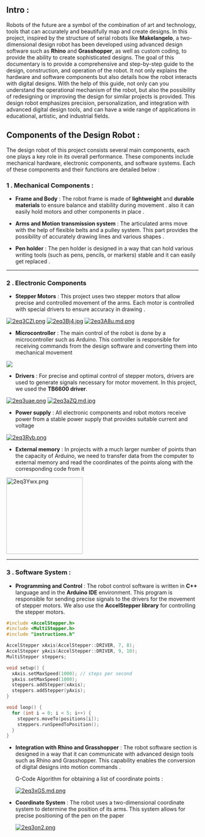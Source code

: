 

## Intro :
Robots of the future are a symbol of the combination of art and technology, tools that can accurately and beautifully map and create designs. In this project, inspired by the structure of serial robots like **Makelangelo**, a two-dimensional design robot has been developed using advanced design software such as **Rhino** and **Grasshopper**, as well as custom coding, to provide the ability to create sophisticated designs. The goal of this documentary is to provide a comprehensive and step-by-step guide to the design, construction, and operation of the robot. It not only explains the hardware and software components but also details how the robot interacts with digital designs. With the help of this guide, not only can you understand the operational mechanism of the robot, but also the possibility of redesigning or improving the design for similar projects is provided. This design robot emphasizes precision, personalization, and integration with advanced digital design tools, and can have a wide range of applications in educational, artistic, and industrial fields.


##  Components of the Design Robot  :
   The design robot of this project consists several main components, each one plays a key role in its overall performance. These components include mechanical hardware, electronic components, and software systems. Each of these components and their functions are detailed below :   

### 1 . Mechanical Components  :

* **Frame and Body** :
The robot frame is made of **lightweight** and **durable materials** to ensure balance and stability during movement . also it can easily hold motors and other components in place .



* **Arms and Motion transmission system** :
 The articulated arms move with the help of flexible belts and a pulley system. This part provides the possibility of accurately drawing lines and various shapes .

* **Pen holder** :
The pen holder is designed in a way that can hold various writing tools (such as pens, pencils, or markers) stable and it can easily get replaced .


***

### 2 . Electronic Components

* **Stepper Motors** :
  This project uses two stepper motors that allow precise and controlled movement of the arms. Each motor is controlled with special drivers to ensure accuracy in drawing . 

[![2eq3CZl.png](https://iili.io/2eq3CZl.png)](https://freeimage.host/)
[![2eq3Bj4.jpg](https://iili.io/2eq3Bj4.jpg)](https://freeimage.host/)
[![2eq3A8u.md.png](https://iili.io/2eq3A8u.md.png)](https://freeimage.host/i/2eq3A8u)


* **Microcontroller** :
The main control of the robot is done by a microcontroller such as Arduino. This controller is responsible for receiving commands from the design software and converting them into mechanical movement

![](https://store.arduino.cc/cdn/shop/files/A000066_03.front_643x483.jpg?v=1727098250)


* **Drivers** :
For precise and optimal control of stepper motors, drivers are used to generate signals necessary for motor movement. In this project, we used the **TB6600 driver**. 


[![2eq3uae.png](https://iili.io/2eq3uae.png)](https://freeimage.host/)
[![2eq3aZQ.md.jpg](https://iili.io/2eq3aZQ.md.jpg)](https://freeimage.host/i/2eq3aZQ)



* **Power supply** :
 All electronic components and robot motors receive power from a stable power supply that provides suitable current and voltage


 [![2eq3Ryb.png](https://iili.io/2eq3Ryb.png)](https://freeimage.host/)

* **External memory** :
In projects with a much larger number of points than the capacity of Arduino, we need to transfer data from the computer to external memory and read the coordinates of the points along with the corresponding code from it

<img src="https://ae04.alicdn.com/kf/S8218c784b2b2498d9b457b153b37cdaas.jpg_640x640q90.jpg" width="200" height="200" alt="2eq3Ywx.png" border="0" ></a>

*** 

### 3 . Software System   :
* **Programming and Control** :
The robot control software is written in **C++** language and in the **Arduino IDE** environment. This program is responsible for sending precise signals to the drivers for the movement of stepper motors. We also use the **AccelStepper library** for controlling the stepper motors.  

```c++
#include <AccelStepper.h>
#include <MultiStepper.h>
#include "instructions.h"

AccelStepper xAxis(AccelStepper::DRIVER, 7, 8);
AccelStepper yAxis(AccelStepper::DRIVER, 9, 10);
MultiStepper steppers;

void setup() {
  xAxis.setMaxSpeed(1000); // steps per second
  yAxis.setMaxSpeed(1000);
  steppers.addStepper(xAxis);
  steppers.addStepper(yAxis);
}

void loop() {
  for (int i = 0; i < 5; i++) {
    steppers.moveTo(positions[i]);
    steppers.runSpeedToPosition();
  }
}
```


* **Integration with Rhino and Grasshopper** :
The robot software section is designed in a way that it can communicate with advanced design tools such as Rhino and Grasshopper. This capability enables the conversion of digital designs into motion commands .

    G-Code Algorithm for obtaining a list of coordinate points : 

    [![2eq3xGS.md.png](https://iili.io/2eq3xGS.md.png)](https://freeimage.host/i/2eq3xGS)


    
* **Coordinate System** :
The robot uses a two-dimensional coordinate system to determine the position of its arms. This system allows for precise positioning of the pen on the paper

    [![2eq3on2.png](https://iili.io/2eq3on2.png)](https://freeimage.host/)
